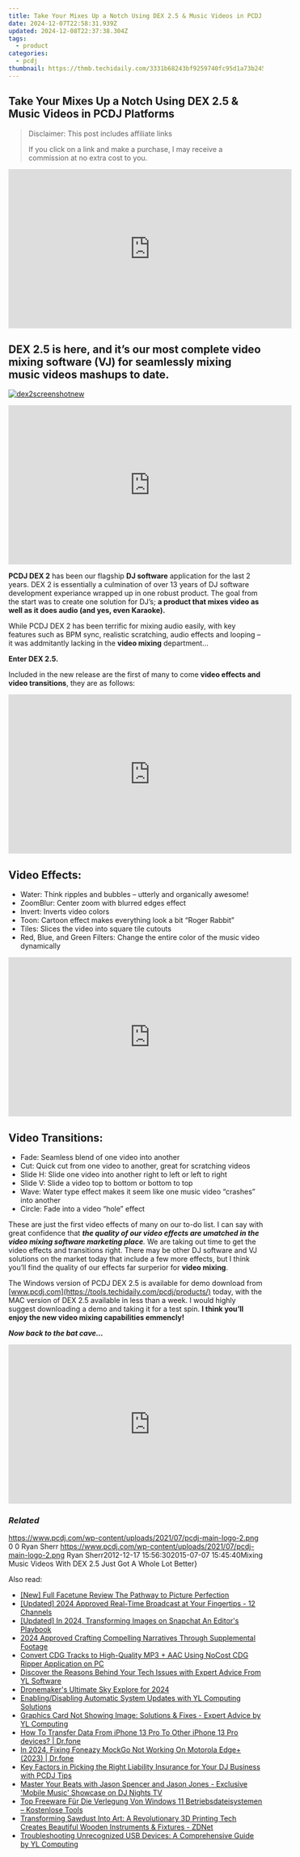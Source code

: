 ```yaml
---
title: Take Your Mixes Up a Notch Using DEX 2.5 & Music Videos in PCDJ Platforms
date: 2024-12-07T22:58:31.939Z
updated: 2024-12-08T22:37:38.304Z
tags:
  - product
categories:
  - pcdj
thumbnail: https://thmb.techidaily.com/3331b68243bf9259740fc95d1a73b2453b86dd532a7a2ec26036834e7833dd28.jpg
---
```


## Take Your Mixes Up a Notch Using DEX 2.5 & Music Videos in PCDJ Platforms

>  Disclaimer: This post includes affiliate links
>
>  If you click on a link and make a purchase, I may receive a commission at no extra cost to you.
>

<!-- affiliate ads begin -->
<iframe width="560" height="315" src="https://www.youtube.com/embed/U_aNKnMTPjo?si=Og_mEt7NP3Fbsg2n" title="YouTube video player" frameborder="0" allow="accelerometer; autoplay; clipboard-write; encrypted-media; gyroscope; picture-in-picture; web-share" referrerpolicy="strict-origin-when-cross-origin" allowfullscreen></iframe>
<!-- affiliate ads end -->

## **DEX 2.5 is here, and it’s our most complete video mixing software (VJ) for seamlessly mixing music videos mashups to date.**

[![](https://pcdj.com/wp-content/uploads/2012/11/dex2screenshotnew-300x168.png "dex2screenshotnew")](https://pcdj.com/wp-content/uploads/2012/11/dex2screenshotnew.png)

<!-- affiliate ads begin -->
<iframe width="560" height="315" src="https://www.youtube.com/embed/hZsnjxeSh1U?si=hZIfzQPDNX5KtOCg" title="YouTube video player" frameborder="0" allow="accelerometer; autoplay; clipboard-write; encrypted-media; gyroscope; picture-in-picture; web-share" referrerpolicy="strict-origin-when-cross-origin" allowfullscreen></iframe>
<!-- affiliate ads end -->

**PCDJ DEX 2** has been our flagship **DJ software** application for the last 2 years. DEX 2 is essentially a culmination of over 13 years of DJ software development experiance wrapped up in one robust product. The goal from the start was to create one solution for DJ’s; **a product that mixes video as well as it does audio (and yes, even Karaoke).**

While PCDJ DEX 2 has been terrific for mixing audio easily, with key features such as BPM sync, realistic scratching, audio effects and looping – it was addmitantly lacking in the **video mixing** department…

**Enter DEX 2.5\.** 

Included in the new release are the first of many to come **video effects and video transitions**, they are as follows:

<!-- affiliate ads begin -->
<iframe width="560" height="315" src="https://www.youtube.com/embed/2ipTu54inBo?si=gRegjvtVq5gm_PHo" title="YouTube video player" frameborder="0" allow="accelerometer; autoplay; clipboard-write; encrypted-media; gyroscope; picture-in-picture; web-share" referrerpolicy="strict-origin-when-cross-origin" allowfullscreen></iframe>
<!-- affiliate ads end -->

## **Video Effects:**

* Water: Think ripples and bubbles – utterly and organically awesome!
* ZoomBlur: Center zoom with blurred edges effect
* Invert: Inverts video colors
* Toon: Cartoon effect makes everything look a bit “Roger Rabbit”
* Tiles: Slices the video into square tile cutouts
* Red, Blue, and Green Filters: Change the entire color of the music video dynamically

<!-- affiliate ads begin -->
<iframe width="560" height="315" src="https://www.youtube.com/embed/cKRBWf1EDZo?si=CTNd4q450biit4eM" title="YouTube video player" frameborder="0" allow="accelerometer; autoplay; clipboard-write; encrypted-media; gyroscope; picture-in-picture; web-share" referrerpolicy="strict-origin-when-cross-origin" allowfullscreen></iframe>
<!-- affiliate ads end -->

## **Video Transitions:**

* Fade: Seamless blend of one video into another
* Cut: Quick cut from one video to another, great for scratching videos
* Slide H: Slide one video into another right to left or left to right
* Slide V: Slide a video top to bottom or bottom to top
* Wave: Water type effect makes it seem like one music video “crashes” into another
* Circle: Fade into a video “hole” effect

These are just the first video effects of many on our to-do list. I can say with great confidence that _**the quality of our video effects are umatched in the video mixing software marketing place**._ We are taking out time to get the video effects and transitions right. There may be other DJ software and VJ solutions on the market today that include a few more effects, but I think you’ll find the quality of our effects far surperior for **video mixing**.

The Windows version of PCDJ DEX 2.5 is available for demo download from [www.pcdj.com](https://tools.techidaily.com/pcdj/products/) today, with the MAC version of DEX 2.5 available in less than a week. I would highly suggest downloading a demo and taking it for a test spin. **I think you’ll enjoy the new video mixing capabilities emmencly!**

**_Now back to the bat cave…_**

<!-- affiliate ads begin -->
<iframe width="560" height="315" src="https://www.youtube.com/embed/_SbYznUy_zY?si=ThBkP934r3mizi48" title="YouTube video player" frameborder="0" allow="accelerometer; autoplay; clipboard-write; encrypted-media; gyroscope; picture-in-picture; web-share" referrerpolicy="strict-origin-when-cross-origin" allowfullscreen></iframe>
<!-- affiliate ads end -->

### _Related_

https://www.pcdj.com/wp-content/uploads/2021/07/pcdj-main-logo-2.png 0 0 Ryan Sherr https://www.pcdj.com/wp-content/uploads/2021/07/pcdj-main-logo-2.png Ryan Sherr2012-12-17 15:56:302015-07-07 15:45:40Mixing Music Videos With DEX 2.5 Just Got A Whole Lot Better}

<ins class="adsbygoogle"
     style="display:block"
     data-ad-format="autorelaxed"
     data-ad-client="ca-pub-7571918770474297"
     data-ad-slot="1223367746"></ins>

<ins class="adsbygoogle"
     style="display:block"
     data-ad-client="ca-pub-7571918770474297"
     data-ad-slot="8358498916"
     data-ad-format="auto"
     data-full-width-responsive="true"></ins>

<span class="atpl-alsoreadstyle">Also read:</span>
<div><ul>
<li><a href="https://some-techniques.techidaily.com/new-full-facetune-review-the-pathway-to-picture-perfection/"><u>[New] Full Facetune Review The Pathway to Picture Perfection</u></a></li>
<li><a href="https://fox-info.techidaily.com/updated-2024-approved-real-time-broadcast-at-your-fingertips-12-channels/"><u>[Updated] 2024 Approved Real-Time Broadcast at Your Fingertips - 12 Channels</u></a></li>
<li><a href="https://snapchat-videos.techidaily.com/updated-in-2024-transforming-images-on-snapchat-an-editors-playbook/"><u>[Updated] In 2024, Transforming Images on Snapchat An Editor's Playbook</u></a></li>
<li><a href="https://extra-information.techidaily.com/2024-approved-crafting-compelling-narratives-through-supplemental-footage/"><u>2024 Approved Crafting Compelling Narratives Through Supplemental Footage</u></a></li>
<li><a href="https://win-hot.techidaily.com/convert-cdg-tracks-to-high-quality-mp3-plus-aac-using-nocost-cdg-ripper-application-on-pc/"><u>Convert CDG Tracks to High-Quality MP3 + AAC Using NoCost CDG Ripper Application on PC</u></a></li>
<li><a href="https://win-hot.techidaily.com/discover-the-reasons-behind-your-tech-issues-with-expert-advice-from-yl-software/"><u>Discover the Reasons Behind Your Tech Issues with Expert Advice From YL Software</u></a></li>
<li><a href="https://article-files.techidaily.com/dronemakers-ultimate-sky-explore-for-2024/"><u>Dronemaker's Ultimate Sky Explore for 2024</u></a></li>
<li><a href="https://win-hot.techidaily.com/enablingdisabling-automatic-system-updates-with-yl-computing-solutions/"><u>Enabling/Disabling Automatic System Updates with YL Computing Solutions</u></a></li>
<li><a href="https://win-hot.techidaily.com/graphics-card-not-showing-image-solutions-and-fixes-expert-advice-by-yl-computing/"><u>Graphics Card Not Showing Image: Solutions & Fixes - Expert Advice by YL Computing</u></a></li>
<li><a href="https://blog-min.techidaily.com/how-to-transfer-data-from-iphone-13-pro-to-other-iphone-13-pro-devices-drfone-by-drfone-transfer-data-from-ios-transfer-data-from-ios/"><u>How To Transfer Data From iPhone 13 Pro To Other iPhone 13 Pro devices? | Dr.fone</u></a></li>
<li><a href="https://review-topics.techidaily.com/in-2024-fixing-foneazy-mockgo-not-working-on-motorola-edgeplus-2023-drfone-by-drfone-virtual-android/"><u>In 2024, Fixing Foneazy MockGo Not Working On Motorola Edge+ (2023) | Dr.fone</u></a></li>
<li><a href="https://win-hot.techidaily.com/key-factors-in-picking-the-right-liability-insurance-for-your-dj-business-with-pcdj-tips/"><u>Key Factors in Picking the Right Liability Insurance for Your DJ Business with PCDJ Tips</u></a></li>
<li><a href="https://win-hot.techidaily.com/master-your-beats-with-jason-spencer-and-jason-jones-exclusive-mobile-music-showcase-on-dj-nights-tv/"><u>Master Your Beats with Jason Spencer and Jason Jones - Exclusive 'Mobile Music' Showcase on DJ Nights TV</u></a></li>
<li><a href="https://win-lab.techidaily.com/top-freeware-fur-die-verlegung-von-windows-11-betriebsdateisystemen-kostenlose-tools/"><u>Top Freeware Für Die Verlegung Von Windows 11 Betriebsdateisystemen – Kostenlose Tools</u></a></li>
<li><a href="https://hardware-tips.techidaily.com/transforming-sawdust-into-art-a-revolutionary-3d-printing-tech-creates-beautiful-wooden-instruments-and-fixtures-zdnet/"><u>Transforming Sawdust Into Art: A Revolutionary 3D Printing Tech Creates Beautiful Wooden Instruments & Fixtures - ZDNet</u></a></li>
<li><a href="https://win-hot.techidaily.com/troubleshooting-unrecognized-usb-devices-a-comprehensive-guide-by-yl-computing/"><u>Troubleshooting Unrecognized USB Devices: A Comprehensive Guide by YL Computing</u></a></li>
</ul></div>

